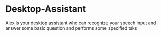 # Desktop-Assistant
Alex is your desktop assistant who can recognize your speech input and answer some basic question and performs some specified tsks 
